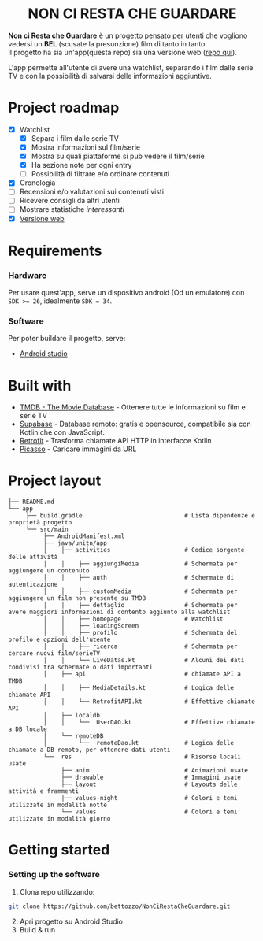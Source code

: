<h1 align="center">NON CI RESTA CHE GUARDARE </h1>

**Non ci Resta che Guardare** è un progetto pensato per utenti che vogliono vedersi un **BEL** (scusate la presunzione) film di tanto in tanto.<br>
Il progetto ha sia un'app(questa repo) sia una versione web ([repo qui](https://github.com/bettozzo/nrg)).

L'app permette all'utente di avere una watchlist, separando i film dalle serie TV e con la possibilità di salvarsi delle informazioni aggiuntive.

# Project roadmap

- [x] Watchlist
  - [x] Separa i film dalle serie TV
  - [x] Mostra informazioni sul film/serie
  - [x] Mostra su quali piattaforme si può vedere il film/serie
  - [x] Ha sezione note per ogni entry
  - [ ] Possibilità di filtrare e/o ordinare contenuti
- [x] Cronologia
- [ ] Recensioni e/o valutazioni sui contenuti visti
- [ ] Ricevere consigli da altri utenti
- [ ] Mostrare statistiche _interessanti_
- [x] [Versione web](https://github.com/bettozzo/nrg)

# Requirements

### Hardware

Per usare quest'app, serve un dispositivo android (Od un emulatore) con `SDK >= 26`, idealmente `SDK = 34`.

### Software

Per poter buildare il progetto, serve:

- [Android studio](https://developer.android.com/?hl=it)

# Built with

- [TMDB - The Movie Database](https://www.themoviedb.org/?language=it-IT) - Ottenere tutte le informazioni su film e serie TV
- [Supabase](https://supabase.com/) - Database remoto: gratis e opensource, compatibile sia con Kotlin che con JavaScript.
- [Retrofit](https://square.github.io/retrofit/) - Trasforma chiamate API HTTP in interfacce Kotlin
- [Picasso](https://square.github.io/picasso/) - Caricare immagini da URL

# Project layout

```
├── README.md
└── app
     ├── build.gradle                             # Lista dipendenze e proprietà progetto
     └── src/main
          ├── AndroidManifest.xml
          ├── java/unitn/app
          │    ├── activities                     # Codice sorgente delle attività
          │    │    ├── aggiungiMedia             # Schermata per aggiungere un contenuto
          │    │    ├── auth                      # Schermate di autenticazione
          │    │    ├── customMedia               # Schermata per aggiungere un film non presente su TMDB
          │    │    ├── dettaglio                 # Schermata per avere maggiori informazioni di contento aggiunto alla watchlist
          │    │    ├── homepage                  # Watchlist
          │    │    ├── loadingScreen
          │    │    ├── profilo                   # Schermata del profilo e opzioni dell'utente
          │    │    ├── ricerca                   # Schermata per cercare nuovi film/serieTV
          │    │    └── LiveDatas.kt              # Alcuni dei dati condivisi tra schermate o dati importanti
          │    ├── api                            # chiamate API a TMDB
          │    │    ├── MediaDetails.kt           # Logica delle chiamate API
          │    │    └── RetrofitAPI.kt            # Effettive chiamate API
          │    ├── localdb
          │    │    └──  UserDAO.kt               # Effettive chiamate a DB locale
          │    └── remoteDB
          │         └──  remoteDao.kt             # Logica delle chiamate a DB remoto, per ottenere dati utenti
          └──  res                                # Risorse locali usate
               ├── anim                           # Animazioni usate
               ├── drawable                       # Immagini usate
               ├── layout                         # Layouts delle attività e frammenti
               ├── values-night                   # Colori e temi utilizzate in modalità notte
               └── values                         # Colori e temi utilizzate in modalità giorno
```

# Getting started

### Setting up the software

1. Clona repo utilizzando:

```sh
git clone https://github.com/bettozzo/NonCiRestaCheGuardare.git
```

2. Apri progetto su Android Studio
3. Build & run
